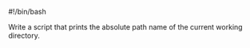 #!/bin/bash




Write a script that prints the absolute path name of the current working directory.
